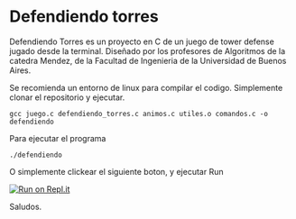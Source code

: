 # Defendiendo torres


 Defendiendo Torres es un proyecto en C de un juego de tower defense jugado desde la terminal. Diseñado por los profesores de Algoritmos de la catedra Mendez, de la Facultad de Ingenieria de la Universidad de Buenos Aires.

 Se recomienda un entorno de linux para compilar el codigo. Simplemente clonar el repositorio y ejecutar.
 
    gcc juego.c defendiendo_torres.c animos.c utiles.o comandos.c -o defendiendo

Para ejecutar el programa

    ./defendiendo
    
O simplemente clickear el siguiente boton, y ejecutar Run

[![Run on Repl.it](https://repl.it/badge/github/stissoni/defendiendo-torres)](https://repl.it/github/stissoni/defendiendo-torres)

Saludos.
